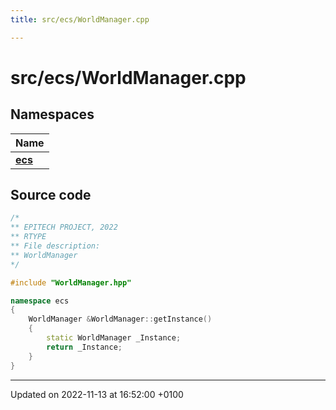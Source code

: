 ```yaml
---
title: src/ecs/WorldManager.cpp

---
```


# src/ecs/WorldManager.cpp



## Namespaces

| Name           |
| -------------- |
| **[ecs](Namespaces/namespaceecs.md)**  |




## Source code

```cpp
/*
** EPITECH PROJECT, 2022
** RTYPE
** File description:
** WorldManager
*/

#include "WorldManager.hpp"

namespace ecs
{
    WorldManager &WorldManager::getInstance()
    {
        static WorldManager _Instance;
        return _Instance;
    }
}
```


-------------------------------

Updated on 2022-11-13 at 16:52:00 +0100
